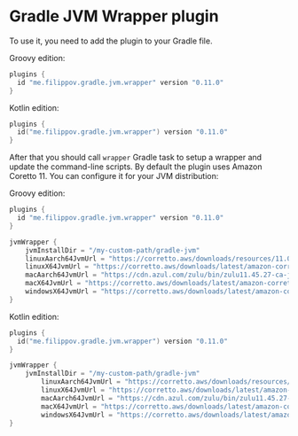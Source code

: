 # Gradle JVM Wrapper plugin
To use it, you need to add the plugin to your Gradle file.

Groovy edition:
```groovy
plugins {
  id "me.filippov.gradle.jvm.wrapper" version "0.11.0"
}
```
Kotlin edition:
```kotlin
plugins {
  id("me.filippov.gradle.jvm.wrapper") version "0.11.0"
}
```
After that you should call `wrapper` Gradle task to setup a wrapper and update the command-line scripts.
By default the plugin uses Amazon Coretto 11. You can configure it for your JVM distribution:

Groovy edition:
```groovy
plugins {
  id "me.filippov.gradle.jvm.wrapper" version "0.11.0"
}

jvmWrapper {
    jvmInstallDir = "/my-custom-path/gradle-jvm"
    linuxAarch64JvmUrl = "https://corretto.aws/downloads/resources/11.0.9.12.1/amazon-corretto-11.0.9.12.1-linux-aarch64.tar.gz"
    linuxX64JvmUrl = "https://corretto.aws/downloads/latest/amazon-corretto-11-x64-linux-jdk.tar.gz"
    macAarch64JvmUrl = "https://cdn.azul.com/zulu/bin/zulu11.45.27-ca-jdk11.0.10-macosx_aarch64.tar.gz"
    macX64JvmUrl = "https://corretto.aws/downloads/latest/amazon-corretto-11-x64-macos-jdk.tar.gz"
    windowsX64JvmUrl = "https://corretto.aws/downloads/latest/amazon-corretto-11-x64-windows-jdk.zip"
}
```
Kotlin edition:
```kotlin
plugins {
  id("me.filippov.gradle.jvm.wrapper") version "0.11.0"
}

jvmWrapper {
    jvmInstallDir = "/my-custom-path/gradle-jvm"
        linuxAarch64JvmUrl = "https://corretto.aws/downloads/resources/11.0.9.12.1/amazon-corretto-11.0.9.12.1-linux-aarch64.tar.gz"
        linuxX64JvmUrl = "https://corretto.aws/downloads/latest/amazon-corretto-11-x64-linux-jdk.tar.gz"
        macAarch64JvmUrl = "https://cdn.azul.com/zulu/bin/zulu11.45.27-ca-jdk11.0.10-macosx_aarch64.tar.gz"
        macX64JvmUrl = "https://corretto.aws/downloads/latest/amazon-corretto-11-x64-macos-jdk.tar.gz"
        windowsX64JvmUrl = "https://corretto.aws/downloads/latest/amazon-corretto-11-x64-windows-jdk.zip"
}
```
